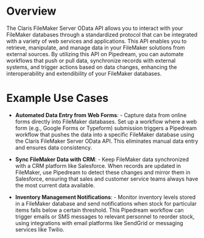# Overview

The Claris FileMaker Server OData API allows you to interact with your FileMaker databases through a standardized protocol that can be integrated with a variety of web services and applications. This API enables you to retrieve, manipulate, and manage data in your FileMaker solutions from external sources. By utilizing this API on Pipedream, you can automate workflows that push or pull data, synchronize records with external systems, and trigger actions based on data changes, enhancing the interoperability and extendibility of your FileMaker databases.

# Example Use Cases

- **Automated Data Entry from Web Forms**: - Capture data from online forms directly into FileMaker databases. Set up a workflow where a web form (e.g., Google Forms or Typeform) submission triggers a Pipedream workflow that pushes the data into a specific FileMaker database using the Claris FileMaker Server OData API. This eliminates manual data entry and ensures data consistency.

- **Sync FileMaker Data with CRM**: - Keep FileMaker data synchronized with a CRM platform like Salesforce. When records are updated in FileMaker, use Pipedream to detect these changes and mirror them in Salesforce, ensuring that sales and customer service teams always have the most current data available.

- **Inventory Management Notifications**: - Monitor inventory levels stored in a FileMaker database and send notifications when stock for particular items falls below a certain threshold. This Pipedream workflow can trigger emails or SMS messages to relevant personnel to reorder stock, using integrations with email platforms like SendGrid or messaging services like Twilio.

